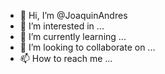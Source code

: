 - 👋 Hi, I’m @JoaquinAndres
- 👀 I’m interested in ...
- 🌱 I’m currently learning ...
- 💞️ I’m looking to collaborate on ...
- 📫 How to reach me ...

<!---
JoaquinAndres/JoaquinAndres is a ✨ special ✨ repository because its `README.md` (this file) appears on your GitHub profile.
You can click the Preview link to take a look at your changes.
--->
